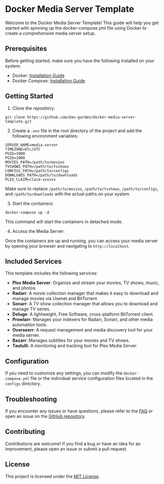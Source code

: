 # Docker Media Server Template

Welcome to the Docker Media Server Template! This guide will help you get started with spinning up the docker-compose.yml file using Docker to create a comprehensive media server setup.

## Prerequisites

Before getting started, make sure you have the following installed on your system:

- Docker: [Installation Guide](https://docs.docker.com/get-docker/)
- Docker Compose: [Installation Guide](https://docs.docker.com/compose/install/)

## Getting Started

1. Clone the repository:

```shell
git clone https://github.com/dan-garden/docker-media-server-template.git
```

2. Create a `.env` file in the root directory of the project and add the following environment variables:

```plaintext
SERVER_NAME=media-server
TIMEZONE=Etc/UTC
PUID=1000
PGID=1000
MOVIES_PATH=/path/to/movies
TVSHOWS_PATH=/path/to/tvshows
CONFIGS_PATH=/path/to/configs
DOWNLOADS_PATH=/path/to/downloads
PLEX_CLAIM=claim-xxxxxx
```

Make sure to replace `/path/to/movies`, `/path/to/tvshows`, `/path/to/configs`, and `/path/to/downloads` with the actual paths on your system.

3. Start the containers:

```shell
docker-compose up -d
```

This command will start the containers in detached mode.

4. Access the Media Server:

Once the containers are up and running, you can access your media server by opening your browser and navigating to `http://localhost`.

## Included Services

This template includes the following services:

- **Plex Media Server**: Organize and stream your movies, TV shows, music, and photos.
- **Radarr**: A movie collection manager that makes it easy to download and manage movies via Usenet and BitTorrent.
- **Sonarr**: A TV show collection manager that allows you to download and manage TV series.
- **Deluge**: A lightweight, Free Software, cross-platform BitTorrent client.
- **Prowlarr**: Manages your indexers for Radarr, Sonarr, and other media automation tools.
- **Overseerr**: A request management and media discovery tool for your media server.
- **Bazarr**: Manages subtitles for your movies and TV shows.
- **Tautulli**: A monitoring and tracking tool for Plex Media Server.

## Configuration

If you need to customize any settings, you can modify the `docker-compose.yml` file or the individual service configuration files located in the `configs` directory.

## Troubleshooting

If you encounter any issues or have questions, please refer to the [FAQ](https://github.com/dan-garden/docker-media-server-template/wiki/FAQ) or open an issue on the [GitHub repository](https://github.com/dan-garden/docker-media-server-template/issues).

## Contributing

Contributions are welcome! If you find a bug or have an idea for an improvement, please open an issue or submit a pull request.

## License

This project is licensed under the [MIT License](LICENSE).
